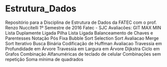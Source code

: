 # Estrutura_Dados
Repositório para a Disciplina de Estrutura de Dados da FATEC com o prof. Renzo Nuccitelli
1º Semestre de 2016 Fatec - SJC 
Avaliacões:
GIT
MAX MIN
Lista Duplamente Ligada
Pilha Lista Ligada
Balanceamento de Chaves e Parentesses
Notação Pós Fixa
Bubble Sort
Selection Sort
Avaliacao
Merge Sort Iterativo
Busca Binária
Codificação de Huffman
Avaliacao
Travessia em Profundidade em Árvore
Travessia em Largura em Árvore
Dijkstra
Ciclo em Grafos
Combinação Alfanuméricas de teclado de celular
Combinações sem repetição
Soma mínima de quadrados
